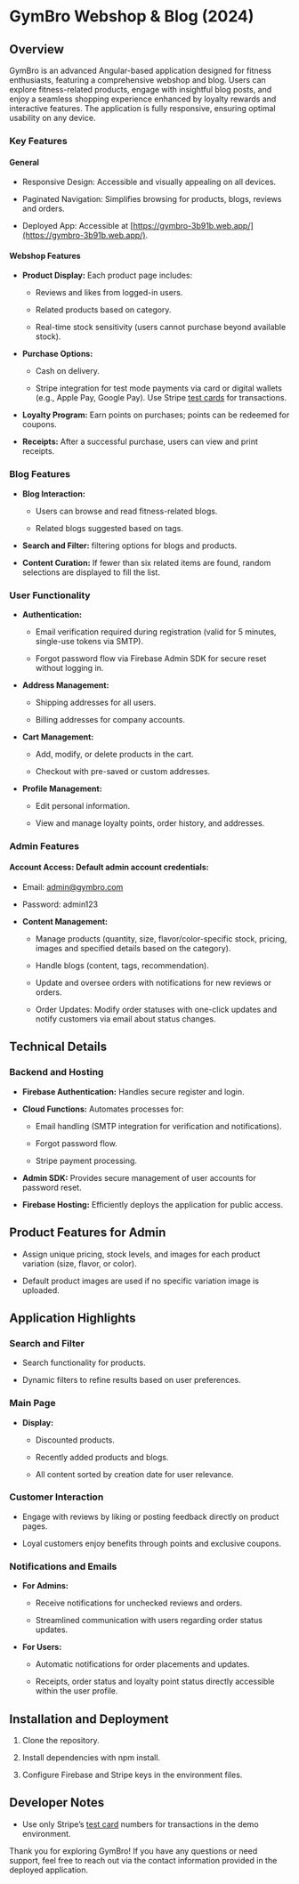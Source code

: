 # GymBro Webshop & Blog (2024)

## Overview

GymBro is an advanced Angular-based application designed for fitness enthusiasts, featuring a comprehensive webshop and blog. Users can explore fitness-related products, engage with insightful blog posts, and enjoy a seamless shopping experience enhanced by loyalty rewards and interactive features. The application is fully responsive, ensuring optimal usability on any device.

### Key Features

#### General

- Responsive Design: Accessible and visually appealing on all devices.

- Paginated Navigation: Simplifies browsing for products, blogs, reviews and orders.

- Deployed App: Accessible at [https://gymbro-3b91b.web.app/](https://gymbro-3b91b.web.app/).

#### Webshop Features

- **Product Display:** Each product page includes:

    - Reviews and likes from logged-in users.

    - Related products based on category.

    - Real-time stock sensitivity (users cannot purchase beyond available stock).

-  **Purchase Options:**

    - Cash on delivery.

    - Stripe integration for test mode payments via card or digital wallets (e.g., Apple Pay, Google Pay). Use Stripe [test cards](https://docs.stripe.com/testing) for transactions.

- **Loyalty Program:** Earn points on purchases; points can be redeemed for coupons.

- **Receipts:** After a successful purchase, users can view and print receipts.

### Blog Features

- **Blog Interaction:**

    - Users can browse and read fitness-related blogs.

    - Related blogs suggested based on tags.

- **Search and Filter:** filtering options for blogs and products.

- **Content Curation:** If fewer than six related items are found, random selections are displayed to fill the list.

### User Functionality

- **Authentication:**

    - Email verification required during registration (valid for 5 minutes, single-use tokens via SMTP).

    - Forgot password flow via Firebase Admin SDK for secure reset without logging in.

- **Address Management:**

    - Shipping addresses for all users.

    - Billing addresses for company accounts.

- **Cart Management:**

    - Add, modify, or delete products in the cart.

    - Checkout with pre-saved or custom addresses.

- **Profile Management:**

    - Edit personal information.

    - View and manage loyalty points, order history, and addresses.

### Admin Features

#### Account Access: Default admin account credentials:

- Email: admin@gymbro.com

- Password: admin123

- **Content Management:**

    - Manage products (quantity, size, flavor/color-specific stock, pricing, images and specified details based on the category).

    - Handle blogs (content, tags, recommendation).

    - Update and oversee orders with notifications for new reviews or orders.

    - Order Updates: Modify order statuses with one-click updates and notify customers via email about status changes.

## Technical Details

### Backend and Hosting

- **Firebase Authentication:** Handles secure register and login.

- **Cloud Functions:** Automates processes for:

    - Email handling (SMTP integration for verification and notifications).

    - Forgot password flow.

    - Stripe payment processing.

- **Admin SDK:** Provides secure management of user accounts for password reset.

- **Firebase Hosting:** Efficiently deploys the application for public access.

## Product Features for Admin

- Assign unique pricing, stock levels, and images for each product variation (size, flavor, or color).

- Default product images are used if no specific variation image is uploaded.

## Application Highlights

### Search and Filter

- Search functionality for products.

- Dynamic filters to refine results based on user preferences.

### Main Page

- **Display:**

    - Discounted products.

    - Recently added products and blogs.

    - All content sorted by creation date for user relevance.

### Customer Interaction

- Engage with reviews by liking or posting feedback directly on product pages.

- Loyal customers enjoy benefits through points and exclusive coupons.

### Notifications and Emails

-  **For Admins:**

    - Receive notifications for unchecked reviews and orders.

    - Streamlined communication with users regarding order status updates.

- **For Users:**

    - Automatic notifications for order placements and updates.

    - Receipts, order status and loyalty point status directly accessible within the user profile.

## Installation and Deployment

1. Clone the repository.

2. Install dependencies with npm install.

3. Configure Firebase and Stripe keys in the environment files.

## Developer Notes

- Use only Stripe’s [test card](https://docs.stripe.com/testing) numbers for transactions in the demo environment.

Thank you for exploring GymBro! If you have any questions or need support, feel free to reach out via the contact information provided in the deployed application.
